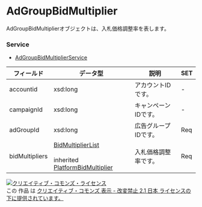 # AdGroupBidMultiplier
AdGroupBidMultiplierオブジェクトは、入札価格調整率を表します。
### Service
+ [AdGroupBidMultiplierService](../services/AdGroupBidMultiplierService.md)

| フィールド | データ型 | 説明 | SET | 
|---|---|---|---|
| accountid| xsd:long| アカウントIDです。| - |
| campaignId| xsd:long| キャンペーンIDです。| - |
| adGroupId| xsd:long| 広告グループIDです。| Req |
| bidMultipliers| <a href="./BidMultiplierList.md">BidMultiplierList</a><br><br>inherited <a href="./PlatformBidMultiplier.md">PlatformBidMultiplier</a>| 入札価格調整率です。| Req |
<a rel="license" href="http://creativecommons.org/licenses/by-nd/2.1/jp/"><img alt="クリエイティブ・コモンズ・ライセンス" style="border-width:0" src="https://i.creativecommons.org/l/by-nd/2.1/jp/88x31.png" /></a><br />この 作品 は <a rel="license" href="http://creativecommons.org/licenses/by-nd/2.1/jp/">クリエイティブ・コモンズ 表示 - 改変禁止 2.1 日本 ライセンスの下に提供されています。</a>
